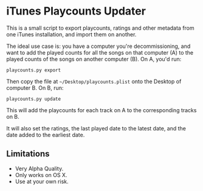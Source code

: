 # iTunes Playcounts Updater

This is a small script to export playcounts, ratings and other metadata from one iTunes installation, and import them on another.

The ideal use case is: you have a computer you're decommissioning, and want to add the played counts for all the songs on that computer (A) to the played counts of the songs on another computer (B). On A, you'd run:

`playcounts.py export`

Then copy the file at `~/Desktop/playcounts.plist` onto the Desktop of computer B. On B, run:

`playcounts.py update`

This will add the playcounts for each track on A to the corresponding tracks on B.

It will also set the ratings, the last played date to the latest date, and the date added to the earliest date.


## Limitations

* Very Alpha Quality.
* Only works on OS X.
* Use at your own risk.

